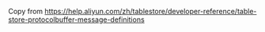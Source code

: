 Copy from https://help.aliyun.com/zh/tablestore/developer-reference/table-store-protocolbuffer-message-definitions